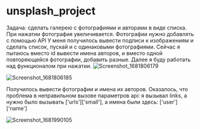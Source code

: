 # unsplash_project
Задача: сделать галерею с фотографиями и авторами в виде списка. При нажатии фотография увеличивается. Фотографии нужно добавлять с помощью API
  У меня получилось вывести подписи к изображениям и сделать список, пускай и с одинаковыми фотографиями. Сейчас я пытаюсь вместо id вывести имена авторов, и вместо одной повторяющейся фотографии, добавить разные. Далее я буду работать над функционалом при нажатии. 
![Screenshot_1681806179](https://user-images.githubusercontent.com/67687533/232718012-4aca25e3-5c3a-477e-ad63-35d694f4e0a4.png)



![Screenshot_1681806185](https://user-images.githubusercontent.com/67687533/232718090-6123a4c9-c499-41c9-898f-81b38ab0bbc6.png)

Получилось вывести фотографии и имена их авторов. Оказалось, что проблема в неправильном вызове параметров api: я вызывал links, а нужно было вызывать ['urls']['small'], а имена были здесь: ['user']['name']

![Screenshot_1681990105](https://user-images.githubusercontent.com/67687533/233353504-3fa53480-d3c1-4bc4-a4ca-4a09bb299e3b.png)
